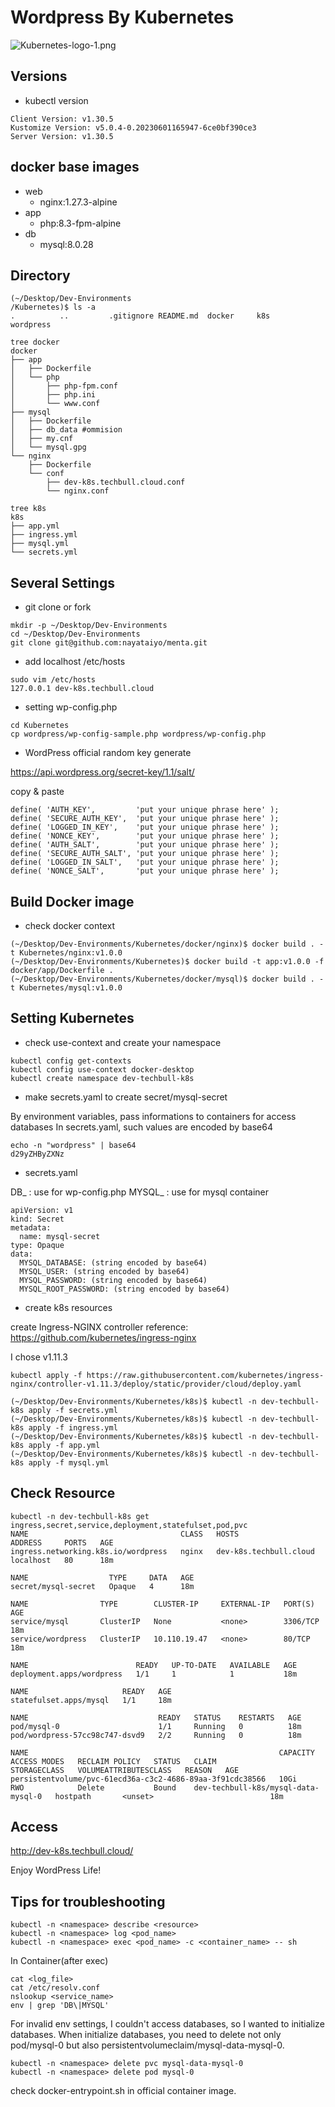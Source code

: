 # Wordpress By Kubernetes

![Kubernetes-logo-1.png](https://qiita-image-store.s3.ap-northeast-1.amazonaws.com/0/3904736/e98821d8-58e9-3d7d-8083-bd701458b8f0.png)

## Versions
- kubectl version
```
Client Version: v1.30.5
Kustomize Version: v5.0.4-0.20230601165947-6ce0bf390ce3
Server Version: v1.30.5
```

## docker base images
- web
  - nginx:1.27.3-alpine
- app
  - php:8.3-fpm-alpine
- db
  - mysql:8.0.28

## Directory

```
(~/Desktop/Dev-Environments
/Kubernetes)$ ls -a
.          ..         .gitignore README.md  docker     k8s        wordpress

tree docker
docker
├── app
│   ├── Dockerfile
│   └── php
│       ├── php-fpm.conf
│       ├── php.ini
│       └── www.conf
├── mysql
│   ├── Dockerfile
│   ├── db_data #ommision
│   ├── my.cnf
│   └── mysql.gpg
└── nginx
    ├── Dockerfile
    └── conf
        ├── dev-k8s.techbull.cloud.conf
        └── nginx.conf

tree k8s
k8s
├── app.yml
├── ingress.yml
├── mysql.yml
└── secrets.yml
```

## Several Settings

- git clone or fork

```
mkdir -p ~/Desktop/Dev-Environments
cd ~/Desktop/Dev-Environments
git clone git@github.com:nayataiyo/menta.git
```

- add localhost /etc/hosts

```
sudo vim /etc/hosts
127.0.0.1 dev-k8s.techbull.cloud
```

- setting wp-config.php

```
cd Kubernetes
cp wordpress/wp-config-sample.php wordpress/wp-config.php
```

- WordPress official random key generate

https://api.wordpress.org/secret-key/1.1/salt/

copy & paste

```
define( 'AUTH_KEY',         'put your unique phrase here' );
define( 'SECURE_AUTH_KEY',  'put your unique phrase here' );
define( 'LOGGED_IN_KEY',    'put your unique phrase here' );
define( 'NONCE_KEY',        'put your unique phrase here' );
define( 'AUTH_SALT',        'put your unique phrase here' );
define( 'SECURE_AUTH_SALT', 'put your unique phrase here' );
define( 'LOGGED_IN_SALT',   'put your unique phrase here' );
define( 'NONCE_SALT',       'put your unique phrase here' );
```

## Build Docker image

- check docker context

```
(~/Desktop/Dev-Environments/Kubernetes/docker/nginx)$ docker build . -t Kubernetes/nginx:v1.0.0
(~/Desktop/Dev-Environments/Kubernetes)$ docker build -t app:v1.0.0 -f docker/app/Dockerfile .
(~/Desktop/Dev-Environments/Kubernetes/docker/mysql)$ docker build . -t Kubernetes/mysql:v1.0.0
```

## Setting Kubernetes

- check use-context and create your namespace

```
kubectl config get-contexts
kubectl config use-context docker-desktop
kubectl create namespace dev-techbull-k8s
```

- make secrets.yaml to create secret/mysql-secret

By environment variables, pass informations to containers for access databases
In secrets.yaml, such values are encoded by base64

```
echo -n "wordpress" | base64
d29yZHByZXNz
```

- secrets.yaml

DB_ : use for wp-config.php
MYSQL_ : use for mysql container

```
apiVersion: v1
kind: Secret
metadata:
  name: mysql-secret
type: Opaque
data:
  MYSQL_DATABASE: (string encoded by base64)
  MYSQL_USER: (string encoded by base64)
  MYSQL_PASSWORD: (string encoded by base64)
  MYSQL_ROOT_PASSWORD: (string encoded by base64)
```

- create k8s resources

create Ingress-NGINX controller
reference: https://github.com/kubernetes/ingress-nginx

I chose v1.11.3
```
kubectl apply -f https://raw.githubusercontent.com/kubernetes/ingress-nginx/controller-v1.11.3/deploy/static/provider/cloud/deploy.yaml
```

```
(~/Desktop/Dev-Environments/Kubernetes/k8s)$ kubectl -n dev-techbull-k8s apply -f secrets.yml
(~/Desktop/Dev-Environments/Kubernetes/k8s)$ kubectl -n dev-techbull-k8s apply -f ingress.yml
(~/Desktop/Dev-Environments/Kubernetes/k8s)$ kubectl -n dev-techbull-k8s apply -f app.yml
(~/Desktop/Dev-Environments/Kubernetes/k8s)$ kubectl -n dev-techbull-k8s apply -f mysql.yml
```

## Check Resource

```
kubectl -n dev-techbull-k8s get ingress,secret,service,deployment,statefulset,pod,pvc
NAME                                  CLASS   HOSTS                    ADDRESS     PORTS   AGE
ingress.networking.k8s.io/wordpress   nginx   dev-k8s.techbull.cloud   localhost   80      18m

NAME                  TYPE     DATA   AGE
secret/mysql-secret   Opaque   4      18m

NAME                TYPE        CLUSTER-IP     EXTERNAL-IP   PORT(S)    AGE
service/mysql       ClusterIP   None           <none>        3306/TCP   18m
service/wordpress   ClusterIP   10.110.19.47   <none>        80/TCP     18m

NAME                        READY   UP-TO-DATE   AVAILABLE   AGE
deployment.apps/wordpress   1/1     1            1           18m

NAME                     READY   AGE
statefulset.apps/mysql   1/1     18m

NAME                             READY   STATUS    RESTARTS   AGE
pod/mysql-0                      1/1     Running   0          18m
pod/wordpress-57cc98c747-dsvd9   2/2     Running   0          18m

NAME                                                        CAPACITY   ACCESS MODES   RECLAIM POLICY   STATUS   CLAIM                                 STORAGECLASS   VOLUMEATTRIBUTESCLASS   REASON   AGE     
persistentvolume/pvc-61ecd36a-c3c2-4686-89aa-3f91cdc38566   10Gi       RWO            Delete           Bound    dev-techbull-k8s/mysql-data-mysql-0   hostpath       <unset>                          18m     
```

## Access

http://dev-k8s.techbull.cloud/

Enjoy WordPress Life!

## Tips for troubleshooting

```
kubectl -n <namespace> describe <resource>
kubectl -n <namespace> log <pod_name>
kubectl -n <namespace> exec <pod_name> -c <container_name> -- sh
```

In Container(after exec)
```
cat <log_file>
cat /etc/resolv.conf
nslookup <service_name>
env | grep 'DB\|MYSQL'
```

For invalid env settings, I couldn't access databases, so I wanted to initialize databases.
When initialize databases, you need to delete not only pod/mysql-0 but also persistentvolumeclaim/mysql-data-mysql-0.
```
kubectl -n <namespace> delete pvc mysql-data-mysql-0
kubectl -n <namespace> delete pod mysql-0
```

check docker-entrypoint.sh in official container image.
